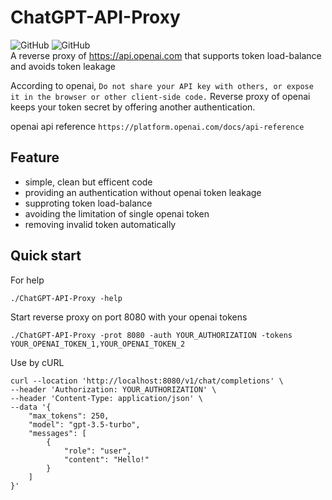 # ChatGPT-API-Proxy
![GitHub](https://img.shields.io/github/license/Heng-Bian/ChatGPT-API-Proxy)
![GitHub](https://img.shields.io/badge/build-pass-green)  
A reverse proxy of https://api.openai.com that supports token load-balance and avoids token leakage

According to openai, `Do not share your API key with others, or expose it in the browser or other client-side code.`
Reverse proxy of openai keeps your token secret by offering another authentication.

openai api reference
`https://platform.openai.com/docs/api-reference`
## Feature

- simple, clean but efficent code
- providing an authentication without openai token leakage
- supproting token load-balance
- avoiding the limitation of single openai token
- removing invalid token automatically

## Quick start
For help
```
./ChatGPT-API-Proxy -help
```
Start reverse proxy on port 8080 with your openai tokens
```
./ChatGPT-API-Proxy -prot 8080 -auth YOUR_AUTHORIZATION -tokens YOUR_OPENAI_TOKEN_1,YOUR_OPENAI_TOKEN_2
```
Use by cURL
```
curl --location 'http://localhost:8080/v1/chat/completions' \
--header 'Authorization: YOUR_AUTHORIZATION' \
--header 'Content-Type: application/json' \
--data '{
    "max_tokens": 250,
    "model": "gpt-3.5-turbo",
    "messages": [
        {
            "role": "user",
            "content": "Hello!"
        }
    ]
}'
```
